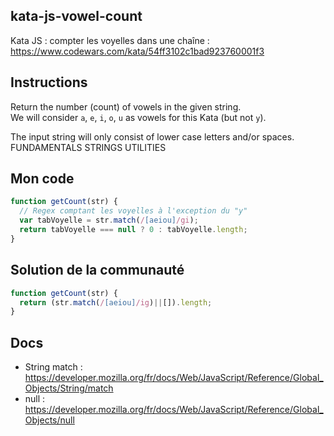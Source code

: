 ## kata-js-vowel-count
Kata JS : compter les voyelles dans une chaîne : https://www.codewars.com/kata/54ff3102c1bad923760001f3

## Instructions
Return the number (count) of vowels in the given string.  
We will consider `a`, `e`, `i`, `o`, `u` as vowels for this Kata (but not `y`).  

The input string will only consist of lower case letters and/or spaces.  
FUNDAMENTALS STRINGS UTILITIES

## Mon code
```js
function getCount(str) {
  // Regex comptant les voyelles à l'exception du "y"
  var tabVoyelle = str.match(/[aeiou]/gi);
  return tabVoyelle === null ? 0 : tabVoyelle.length;
}
```

## Solution de la communauté
```js
function getCount(str) {
  return (str.match(/[aeiou]/ig)||[]).length;
}
```

## Docs
- String match : https://developer.mozilla.org/fr/docs/Web/JavaScript/Reference/Global_Objects/String/match
- null : https://developer.mozilla.org/fr/docs/Web/JavaScript/Reference/Global_Objects/null
